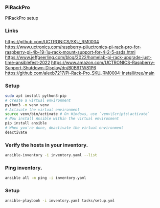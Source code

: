 ### PiRackPro
PiRackPro setup

### Links
https://github.com/UCTRONICS/SKU_RM0004
https://www.uctronics.com/raspberry-pi/uctronics-pi-rack-pro-for-raspberry-pi-4b-19-1u-rack-mount-support-for-4-2-5-ssds.html
https://www.jeffgeerling.com/blog/2022/homelab-pi-rack-upgrade-just-time-ansiblefest-2022
https://www.amazon.com/UCTRONICS-Raspberry-Support-Shutdown-Display/dp/B0B6TW81P6
https://github.com/alexb7217/Pi-Rack-Pro_SKU_RM0004-Install/tree/main

### Setup
```bash
sudo apt install python3-pip
# Create a virtual environment
python3 -m venv venv
# Activate the virtual environment
source venv/bin/activate # On Windows, use `venv\Scripts\activate`
# Now install Ansible within the virtual environment
pip install ansible
# When you're done, deactivate the virtual environment
deactivate
```

### Verify the hosts in your inventory.
```bash
ansible-inventory -i inventory.yaml --list
```

### Ping inventory.
```bash
ansible all -m ping -i inventory.yaml
```

### Setup
```bash
ansible-playbook -i inventory.yaml tasks/setup.yml
```